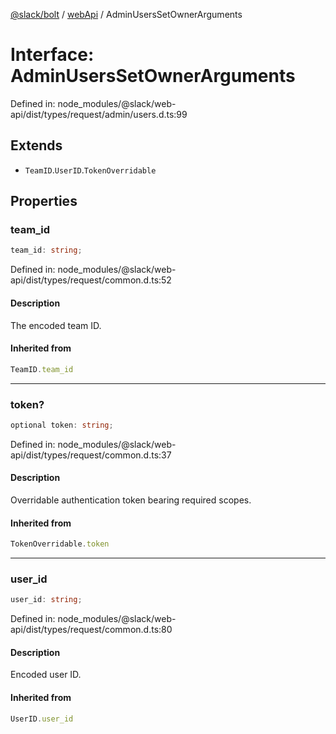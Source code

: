 [@slack/bolt](../../../../index.md) / [webApi](../index.md) / AdminUsersSetOwnerArguments

# Interface: AdminUsersSetOwnerArguments

Defined in: node\_modules/@slack/web-api/dist/types/request/admin/users.d.ts:99

## Extends

- `TeamID`.`UserID`.`TokenOverridable`

## Properties

### team\_id

```ts
team_id: string;
```

Defined in: node\_modules/@slack/web-api/dist/types/request/common.d.ts:52

#### Description

The encoded team ID.

#### Inherited from

```ts
TeamID.team_id
```

***

### token?

```ts
optional token: string;
```

Defined in: node\_modules/@slack/web-api/dist/types/request/common.d.ts:37

#### Description

Overridable authentication token bearing required scopes.

#### Inherited from

```ts
TokenOverridable.token
```

***

### user\_id

```ts
user_id: string;
```

Defined in: node\_modules/@slack/web-api/dist/types/request/common.d.ts:80

#### Description

Encoded user ID.

#### Inherited from

```ts
UserID.user_id
```

